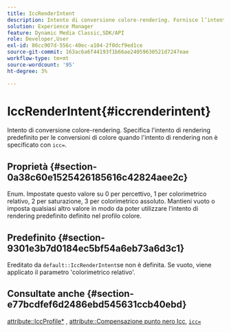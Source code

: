```yaml
---
title: IccRenderIntent
description: Intento di conversione colore-rendering. Fornisce l’intento di rendering predefinito per le conversioni dei colori quando l’intento di rendering non è specificato con "icc=".
solution: Experience Manager
feature: Dynamic Media Classic,SDK/API
role: Developer,User
exl-id: 86cc907d-556c-40ec-a104-2f0dcf9ed1ce
source-git-commit: 163ac6a6f44193f1b66ae24059630521d7247eae
workflow-type: tm+mt
source-wordcount: '95'
ht-degree: 3%

---
```


# IccRenderIntent{#iccrenderintent}

Intento di conversione colore-rendering. Specifica l&#39;intento di rendering predefinito per le conversioni di colore quando l&#39;intento di rendering non è specificato con `icc=`.

## Proprietà {#section-0a38c60e1525426185616c42824aee2c}

Enum. Impostate questo valore su 0 per percettivo, 1 per colorimetrico relativo, 2 per saturazione, 3 per colorimetrico assoluto. Mantieni vuoto o imposta qualsiasi altro valore in modo da poter utilizzare l’intento di rendering predefinito definito nel profilo colore.

## Predefinito {#section-9301e3b7d0184ec5bf54a6eb73a6d3c1}

Ereditato da `default::IccRenderIntent`se non è definita. Se vuoto, viene applicato il parametro &#39;colorimetrico relativo&#39;.

## Consultate anche {#section-e77bcdfef6d2486ebd545631ccb40ebd}

[attribute::IccProfile*](../../../../../ir-api/material-cat/image-rendering-api-ref/c-ir-material-catalog/c-ir-attributes-reference/r-ir-iccprofilecmyk.md#reference-55aead2d924847ffbd1be4c46add7127) , [attribute::Compensazione punto nero Icc](../../../../../ir-api/material-cat/image-rendering-api-ref/c-ir-material-catalog/c-ir-attributes-reference/r-ir-iccblackpointcompensation.md#reference-d939b0cdf6564baaa88deb1059e3b7f0), [`icc=`](../../../../../ir-api/http-protocol/image-rendering-api-ref/c-ir-http-protocol-ref/c-ir-http-protocol-command-reference/r-ir-icc.md#reference-86a2fff3cef24982ad2063d977a16e06)
